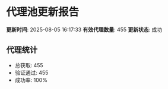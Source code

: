 # 代理池更新报告

**更新时间**: 2025-08-05 16:17:33
**有效代理数量**: 455
**更新状态**:  成功

## 代理统计
- 总获取: 455
- 验证通过: 455
- 成功率: 100%
